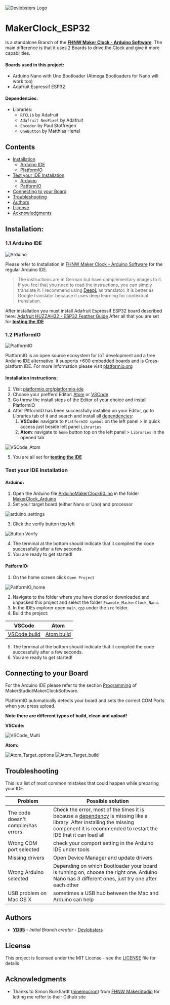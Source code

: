 ![Devlobsters Logo](images/Logo_Devlobster_long_Compressed.png)

# MakerClock_ESP32
Is a standalone Branch of the **[FHNW Maker Clock - Arduino Software](https://github.com/FHNW-MakerStudio/MakerClockSoftware)**.
The main difference is that it uses 2 Boards to drive the Clock and give it more capabilities.

#### Boards used in this project:
* Arduino Nano with Uno Bootloader (Atmega Bootloaders for Nano will work too)
* Adafruit Espressif ESP32

#### Dependencies:
- Libraries:
  - `RTCLib` by Adafruit
  - `Adafruit NeoPixel` by Adafruit
  - `Encoder` by Paul Stoffregen
  - `OneButton` by Matthias Hertel

## Contents
- [Installation](#installation)
  - [Arduino IDE](#11-arduino-ide)
  - [PlatformIO](#12-platformio)
- [Test your IDE Installation](#test-your-ide-installation)
  - [Arduino](#arduino)
  - [PatformIO](#platformio)
- [Connecting to your Board](#connecting-to-your-board)
- [Troubleshooting](#troubleshooting)
- [Authors](#authors)
- [License](#license)
- [Acknowledgments](#acknowledgments)

## Installation:
### 1.1 Arduino IDE
![Arduino](images/ArduinoCommunityLogo.png)

Please refer to Installation in [FHNW Maker Clock - Arduino Software](https://github.com/FHNW-MakerStudio/MakerClockSoftware#installation) for the regular Arduino IDE.
> The instructions are in German but have complementary images to it.
> If you feel that you need to read the instructions, you can simply translate it.
> I recommend using [DeepL](https://www.deepl.com/en/translator) as translator.
> It is better as Google translator because it uses deep learning for contextual translation.

After installation you must install Adafruit Espressif ESP32 board described here: [Adafruit HUZZAH32 - ESP32 Feather Guide](https://learn.adafruit.com/adafruit-huzzah32-esp32-feather/using-with-arduino-ide)
After all that you are set for **[testing the IDE](#test-your-ide-installation)**
### 1.2 PlatformIO
![PlatformIO](images/PlatformIO.png)

PlatformIO is an open source ecosystem for IoT development and a free Arduino IDE alternative. It supports +600 embedded boards and is Cross-platform IDE.
For more Information please visit [platformio.org](https://platformio.org)

#### Installation instructions:
1. Visit [platformio.org/platformio-ide](https://platformio.org/platformio-ide)
2. Choose your prefferd Editor: [Atom](https://platformio.org/install/ide?install=atom) or [VSCode](https://platformio.org/install/ide?install=vscode)
3. Go throw the install steps of the Editor of your choice and install PlatformIO
4. After PltformIO has been successfully installed on your Editor, go to Libraries tab of it and search and install all [dependencies](#dependencies):
	1. **VSCode**: navigate to `PlatformIO symbol` on the left panel > in quick access just beside left panel `Libraries`
	2. **Atom**: navigate to `home` button top on the left panel > `Libraries` in the opened tab

![VSCode_Atom](images/VSCode_Atom_Lib.png)

5. You are all set for **[testing the IDE](#test-your-ide-installation)**

### Test your IDE Installation
#### Arduino:
1. Open the Arduino file [ArduinoMakerClock60.ino](MakerClock_Arduino/ArduinoMakerClock60.ino) in the folder [MakerClock_Arduino](MakerClock_Arduino/)
2. Set your target board (either Nano or Uno) and processor

![arduino_settings](images/arduino_settings.png)

3. Click the verify button top left 

![Button Verify](images/arduino_verify.png)

4. The terminal at the bottom should indicate that it compiled the code successfully after a few seconds.
5. You are ready to get started!

#### PatformIO:
1. On the home screen click `Open Project`

![PatformIO_home](images/PlatformIO_home)

2. Navigate to the folder where you have cloned or downloaded and unpacked this project and select the folder `Example_MackerClock_Nano`.
3. In the IDEs explorer open `main.cpp` under the `src` folder.
4. Build the project:

VSCode | Atom
------ | -------
[VSCode build](images/VSCode_build.png) | [Atom build](images/Atom_build.png)

5. The terminal at the bottom should indicate that it compiled the code successfully after a few seconds.
6. You are ready to get started!

## Connecting to your Board
For the Arduino IDE please refer to the section [Programming](https://github.com/FHNW-MakerStudio/MakerClockSoftware#3-programmierung) of MakerStudio/MakerClockSoftware.

PlatformIO automatically detects your board and sets the correct COM Ports when you press upload.

**Note there are different types of build, clean and upload!**

**VSCode:**

![VSCode_Multi](images/VSCode_Multi.png)

**Atom:**

![Atom_Target_options](images/Atom_Target_options.png)
![Atom_Target_build](images/Atom_Target_build.png)

## Troubleshooting
This is a list of most common mistakes that could happen while preparing your IDE.

Problem | Possible solution
------- | -----------------
The code doesn't compile/has errors | Check the error, most of the times it is because a [dependency](#dependencies) is missing like a library. After installing the missing component it is recommended to restart the IDE that it can load all
Wrong COM port selected | check your comport setting in the Arduino IDE under tools
Missing drivers | Open Device Manager and update drivers
Wrong Arduino selected | Depending on which Bootloader your board is running on, choose the right one. Arduino Nano has 3 different ones, just try one after each other
USB problem on Mac OS X | sometimes a USB hub between the Mac and Arduino can help

## Authors
* **[YD95](https://github.com/YD95)** - _Initial Branch creator_ - [Devlobsters](https://github.com/devlobsters)

## License
This project is licensed under the MIT License - see the [LICENSE](LICENSE) file for details

## Acknowledgments
* Thanks to Simon Burkhardt ([mnemocron](https://github.com/mnemocron)) from [FHNW MakerStudio](https://github.com/fhnw-makerstudio) for letting me reffer to their Github site
